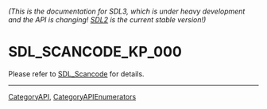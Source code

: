 ###### (This is the documentation for SDL3, which is under heavy development and the API is changing! [SDL2](https://wiki.libsdl.org/SDL2/) is the current stable version!)
# SDL_SCANCODE_KP_000

Please refer to [SDL_Scancode](SDL_Scancode) for details.

----
[CategoryAPI](CategoryAPI), [CategoryAPIEnumerators](CategoryAPIEnumerators)

